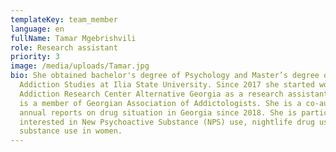 ```yaml
---
templateKey: team_member
language: en
fullName: Tamar Mgebrishvili
role: Research assistant
priority: 3
image: /media/uploads/Tamar.jpg
bio: She obtained bachelor's degree of Psychology and Master’s degree of
  Addiction Studies at Ilia State University. Since 2017 she started working for
  Addiction Research Center Alternative Georgia as a research assistant. Tamari
  is a member of Georgian Association of Addictologists. She is a co-author of
  annual reports on drug situation in Georgia since 2018. She is particularly
  interested in New Psychoactive Substance (NPS) use, nightlife drug use and
  substance use in women.
---
```

